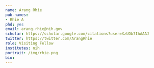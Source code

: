 ```yaml
---
name: Arang Rhie
pub-names:
- Rhie A
phd: yes
email: arang.rhie@nih.gov
scholar: https://scholar.google.com/citations?user=XzUOb7IAAAAJ
twitter: https://twitter.com/ArangRhie
role: Visiting Fellow
institutes: nih
portrait: /img/rhie.png
bio:
---
```

